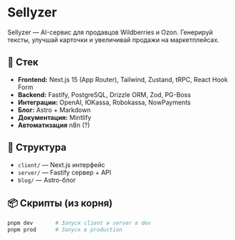 # Sellyzer

Sellyzer — AI-сервис для продавцов Wildberries и Ozon. Генерируй тексты, улучшай карточки и увеличивай продажи на маркетплейсах.

## 🚀 Стек

-   **Frontend:** Next.js 15 (App Router), Tailwind, Zustand, tRPC, React Hook Form
-   **Backend:** Fastify, PostgreSQL, Drizzle ORM, Zod, PG-Boss
-   **Интеграции:** OpenAI, ЮKassa, Robokassa, NowPayments
-   **Блог:** Astro + Markdown
-   **Документация:** Mintlify
-   **Автоматизация** n8n (?)

## 📁 Структура

-   `client/` — Next.js интерфейс
-   `server/` — Fastify сервер + API
-   `blog/` — Astro-блог

## 📦 Скрипты (из корня)

```bash
pnpm dev       # Запуск client и server в dev
pnpm prod      # Запуск в production
```